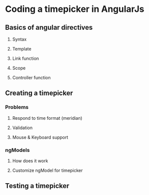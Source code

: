 # Coding a timepicker in AngularJs

## Basics of angular directives

1. Syntax

2. Template

3. Link function

4. Scope

5. Controller function


## Creating a timepicker

### Problems

1. Respond to time format (meridian)

2. Validation

3. Mouse & Keyboard support

### ngModels 

1. How does it work

2. Customize ngModel for timepicker

## Testing a timepicker

